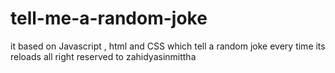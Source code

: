 # tell-me-a-random-joke
it based on Javascript , html and CSS which tell a random joke every time its reloads
all right reserved to zahidyasinmittha
